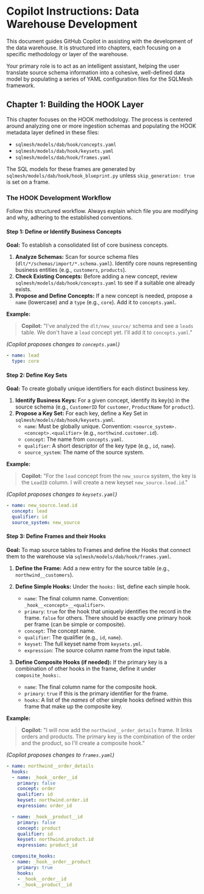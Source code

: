# Copilot Instructions: Data Warehouse Development

This document guides GitHub Copilot in assisting with the development of the data warehouse. It is structured into chapters, each focusing on a specific methodology or layer of the warehouse.

Your primary role is to act as an intelligent assistant, helping the user translate source schema information into a cohesive, well-defined data model by populating a series of YAML configuration files for the SQLMesh framework.

## Chapter 1: Building the HOOK Layer

This chapter focuses on the HOOK methodology. The process is centered around analyzing one or more ingestion schemas and populating the HOOK metadata layer defined in these files:
- `sqlmesh/models/dab/hook/concepts.yaml`
- `sqlmesh/models/dab/hook/keysets.yaml`
- `sqlmesh/models/dab/hook/frames.yaml`

The SQL models for these frames are generated by `sqlmesh/models/dab/hook/hook_blueprint.py` unless `skip_generation: true` is set on a frame.

### The HOOK Development Workflow

Follow this structured workflow. Always explain which file you are modifying and why, adhering to the established conventions.

#### Step 1: Define or Identify Business Concepts

**Goal:** To establish a consolidated list of core business concepts.

1.  **Analyze Schemas:** Scan for source schema files (`dlt/*/schemas/import/*.schema.yaml`). Identify core nouns representing business entities (e.g., `customers`, `products`).
2.  **Check Existing Concepts:** Before adding a new concept, review `sqlmesh/models/dab/hook/concepts.yaml` to see if a suitable one already exists.
3.  **Propose and Define Concepts:** If a new concept is needed, propose a `name` (lowercase) and a `type` (e.g., `core`). Add it to `concepts.yaml`.

**Example:**
> **Copilot:** "I've analyzed the `dlt/new_source/` schema and see a `leads` table. We don't have a `lead` concept yet. I'll add it to `concepts.yaml`."

*(Copilot proposes changes to `concepts.yaml`)*
```yaml
- name: lead
  type: core
```

#### Step 2: Define Key Sets

**Goal:** To create globally unique identifiers for each distinct business key.

1.  **Identify Business Keys:** For a given concept, identify its key(s) in the source schema (e.g., `CustomerID` for `customer`, `ProductName` for `product`).
2.  **Propose a Key Set:** For each key, define a Key Set in `sqlmesh/models/dab/hook/keysets.yaml`.
    - `name`: Must be globally unique. Convention: `<source_system>.<concept>.<qualifier>` (e.g., `northwind.customer.id`).
    - `concept`: The name from `concepts.yaml`.
    - `qualifier`: A short descriptor of the key type (e.g., `id`, `name`).
    - `source_system`: The name of the source system.

**Example:**
> **Copilot:** "For the `lead` concept from the `new_source` system, the key is the `LeadID` column. I will create a new keyset `new_source.lead.id`."

*(Copilot proposes changes to `keysets.yaml`)*
```yaml
- name: new_source.lead.id
  concept: lead
  qualifier: id
  source_system: new_source
```

#### Step 3: Define Frames and their Hooks

**Goal:** To map source tables to Frames and define the Hooks that connect them to the warehouse via `sqlmesh/models/dab/hook/frames.yaml`.

1.  **Define the Frame:** Add a new entry for the source table (e.g., `northwind__customers`).

2.  **Define Simple Hooks:** Under the `hooks:` list, define each simple hook.
    - `name`: The final column name. Convention: `_hook__<concept>__<qualifier>`.
    - `primary`: `true` for the hook that uniquely identifies the record in the frame. `false` for others. There should be exactly one primary hook per frame (can be simple or composite).
    - `concept`: The concept name.
    - `qualifier`: The qualifier (e.g., `id`, `name`).
    - `keyset`: The full keyset name from `keysets.yml`.
    - `expression`: The source column name from the input table.

3.  **Define Composite Hooks (if needed):** If the primary key is a combination of other hooks in the frame, define it under `composite_hooks:`.
    - `name`: The final column name for the composite hook.
    - `primary`: `true` if this is the primary identifier for the frame.
    - `hooks`: A list of the *names* of other simple hooks defined within this frame that make up the composite key.

**Example:**
> **Copilot:** "I will now add the `northwind__order_details` frame. It links orders and products. The primary key is the combination of the order and the product, so I'll create a composite hook."

*(Copilot proposes changes to `frames.yaml`)*
```yaml
- name: northwind__order_details
  hooks:
  - name: _hook__order__id
    primary: false
    concept: order
    qualifier: id
    keyset: northwind.order.id
    expression: order_id

  - name: _hook__product__id
    primary: false
    concept: product
    qualifier: id
    keyset: northwind.product.id
    expression: product_id

  composite_hooks:
  - name: _hook__order__product
    primary: true
    hooks:
    - _hook__order__id
    - _hook__product__id
```